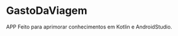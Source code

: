 # GastoDaViagem
APP Feito para aprimorar conhecimentos em Kotlin e AndroidStudio.
<div align="center">
<img src="[Screenshot_2022-07-26-20-47-50-538_com example gastoviagem](https://user-images.githubusercontent.com/102183014/181132745-96354134-397d-495b-86ca-b6c56c777389.jpg)
" width="12px" />
</div!>
